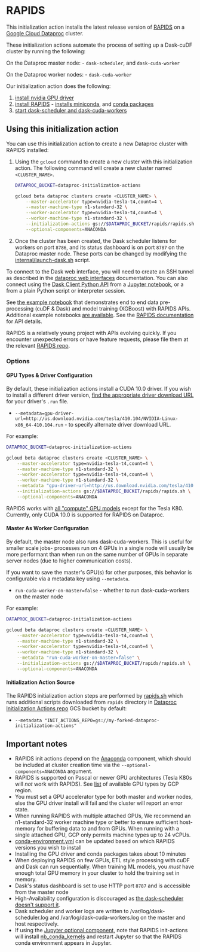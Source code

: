 # RAPIDS

This initialization action installs the latest release version of
[RAPIDS](https://rapids.ai/) on a
[Google Cloud Dataproc](https://cloud.google.com/dataproc) cluster.

These initialization actions automate the process of setting up a Dask-cuDF
cluster by running the following:

On the Dataproc master node: - `dask-scheduler`, and `dask-cuda-worker`

On the Dataproc worker nodes: - `dask-cuda-worker`

Our initialization action does the following:

1.  [install nvidia GPU driver](internal/install-gpu-driver.sh)
1.  [install RAPIDS](rapids.sh) -
    [installs miniconda](https://github.com/GoogleCloudPlatform/dataproc-initialization-actions/tree/master/conda),
    and [conda packages](internal/conda-environment.yml)
1.  [start dask-scheduler and dask-cuda-workers](internal/launch-dask.sh)

## Using this initialization action

You can use this initialization action to create a new Dataproc cluster with
RAPIDS installed:

1.  Using the `gcloud` command to create a new cluster with this initialization
    action. The following command will create a new cluster named
    `<CLUSTER_NAME>`.

    ```bash
    DATAPROC_BUCKET=dataproc-initialization-actions

    gcloud beta dataproc clusters create <CLUSTER_NAME> \
        --master-accelerator type=nvidia-tesla-t4,count=4 \
        --master-machine-type n1-standard-32 \
        --worker-accelerator type=nvidia-tesla-t4,count=4 \
        --worker-machine-type n1-standard-32 \
        --initialization-actions gs://$DATAPROC_BUCKET/rapids/rapids.sh \
        --optional-components=ANACONDA
    ```

1.  Once the cluster has been created, the Dask scheduler listens for workers on
    port `8786`, and its status dashboard is on port `8787` on the Dataproc
    master node. These ports can be changed by modifying the
    [internal/launch-dask.sh](launch-dask.sh) script.

To connect to the Dask web interface, you will need to create an SSH tunnel as
described in the
[dataproc web interfaces](https://cloud.google.com/dataproc/cluster-web-interfaces)
documentation. You can also connect using the
[Dask Client Python API](http://distributed.dask.org/en/latest/client.html) from
a
[Jupyter notebook](https://cloud.google.com/dataproc/docs/concepts/components/jupyter),
or a from a plain Python script or interpreter session.

See
[the example notebook](https://github.com/rapidsai/notebooks-extended/blob/master/intermediate_notebooks/E2E/taxi/NYCTaxi-E2E.ipynb)
that demonstrates end to end data pre-processing (cuDF & Dask) and model
training (XGBoost) with RAPIDS APIs. Additional example notebooks
[are available](https://github.com/rapidsai/notebooks). See the
[RAPIDS documentation](https://docs.rapids.ai/) for API details.

RAPIDS is a relatively young project with APIs evolving quickly. If you
encounter unexpected errors or have feature requests, please file them at the
relevant [RAPIDS repo](https://github.com/rapidsai).

### Options

#### GPU Types & Driver Configuration

By default, these initialization actions install a CUDA 10.0 driver. If you wish
to install a different driver version,
[find the appropriate driver download URL](https://www.nvidia.com/Download/index.aspx?lang=en-us)
for your driver's `.run` file.

*   `--metadata=gpu-driver-url=http://us.download.nvidia.com/tesla/410.104/NVIDIA-Linux-x86_64-410.104.run` -
    to specify alternate driver download URL.

For example:

```bash
DATAPROC_BUCKET=dataproc-initialization-actions

gcloud beta dataproc clusters create <CLUSTER_NAME> \
    --master-accelerator type=nvidia-tesla-t4,count=4 \
    --master-machine-type n1-standard-32 \
    --worker-accelerator type=nvidia-tesla-t4,count=4 \
    --worker-machine-type n1-standard-32 \
    --metadata "gpu-driver-url=http://us.download.nvidia.com/tesla/410.104/NVIDIA-Linux-x86_64-410.104.run" \
    --initialization-actions gs://$DATAPROC_BUCKET/rapids/rapids.sh \
    --optional-components=ANACONDA
```

RAPIDS works with
[all "compute" GPU models](https://cloud.google.com/compute/docs/gpus/) except
for the Tesla K80. Currently, only CUDA 10.0 is supported for RAPIDS on
Dataproc.

#### Master As Worker Configuration

By default, the master node also runs dask-cuda-workers. This is useful for
smaller scale jobs- processes run on 4 GPUs in a single node will usually be
more performant than when run on the same number of GPUs in separate server
nodes (due to higher communication costs).

If you want to save the master's GPU(s) for other purposes, this behavior is
configurable via a metadata key using `--metadata`.

*   `run-cuda-worker-on-master=false` - whether to run dask-cuda-workers on the
    master node

For example:

```bash
DATAPROC_BUCKET=dataproc-initialization-actions

gcloud beta dataproc clusters create <CLUSTER_NAME> \
    --master-accelerator type=nvidia-tesla-t4,count=4 \
    --master-machine-type n1-standard-32 \
    --worker-accelerator type=nvidia-tesla-t4,count=4 \
    --worker-machine-type n1-standard-32 \
    --metadata "run-cuda-worker-on-master=false" \
    --initialization-actions gs://$DATAPROC_BUCKET/rapids/rapids.sh \
    --optional-components=ANACONDA
```

#### Initialization Action Source

The RAPIDS initialization action steps are performed by [rapids.sh](rapids.sh)
which runs additional scripts downloaded from `rapids` directory in
[Dataproc Initialization Actions repo](https://pantheon.corp.google.com/storage/browser/dataproc-initialization-actions)
GCS bucket by default:

*   `--metadata
    "INIT_ACTIONS_REPO=gs://my-forked-dataproc-initialization-actions"`

## Important notes

*   RAPIDS init actions depend on the
    [Anaconda](https://cloud.google.com/dataproc/docs/concepts/components/anaconda)
    component, which should be included at cluster creation time via the
    `--optional-components=ANACONDA` argument.
*   RAPIDS is supported on Pascal or newer GPU architectures (Tesla K80s will
    _not_ work with RAPIDS). See
    [list](https://cloud.google.com/compute/docs/gpus/) of available GPU types
    by GCP region.
*   You must set a GPU accelerator type for both master and worker nodes, else
    the GPU driver install will fail and the cluster will report an error state.
*   When running RAPIDS with multiple attached GPUs, We recommend an
    n1-standard-32 worker machine type or better to ensure sufficient
    host-memory for buffering data to and from GPUs. When running with a single
    attached GPU, GCP only permits machine types up to 24 vCPUs.
*   [conda-environment.yml](internal/conda-environment.yml) can be updated based
    on which RAPIDS versions you wish to install
*   Installing the GPU driver and conda packages takes about 10 minutes
*   When deploying RAPIDS on few GPUs, ETL style processing with cuDF and Dask
    can run sequentially. When training ML models, you _must_ have enough total
    GPU memory in your cluster to hold the training set in memory.
*   Dask's status dashboard is set to use HTTP port `8787` and is accessible
    from the master node
*   High-Availability configuration is discouraged as
    [the dask-scheduler doesn't support it](https://github.com/dask/distributed/issues/1072).
*   Dask scheduler and worker logs are written to /var/log/dask-scheduler.log
    and /var/log/dask-cuda-workers.log on the master and host respectively.
*   If using the
    [Jupyter optional component](https://cloud.google.com/dataproc/docs/concepts/components/jupyter),
    note that RAPIDS init-actions will install
    [nb_conda_kernels](https://github.com/Anaconda-Platform/nb_conda_kernels)
    and restart Jupyter so that the RAPIDS conda environment appears in Jupyter.
